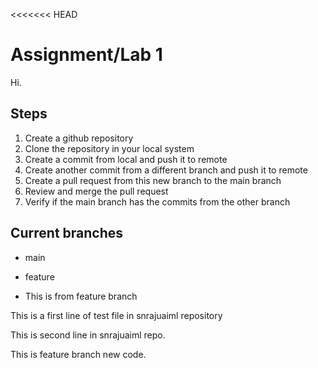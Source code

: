 <<<<<<< HEAD
# Assignment/Lab 1

Hi.

## Steps
1. Create a github repository
2. Clone the repository in your local system
3. Create a commit from local and push it to remote
4. Create another commit from a different branch and push it to remote
5. Create a pull request from this new branch to the main branch
6. Review and merge the pull request
7. Verify if the main branch has the commits from the other branch

## Current branches
- main
- feature


- This is from feature branch

This is a first line of test file in snrajuaiml repository

This is second line in snrajuaiml repo.

This is feature branch new code.

